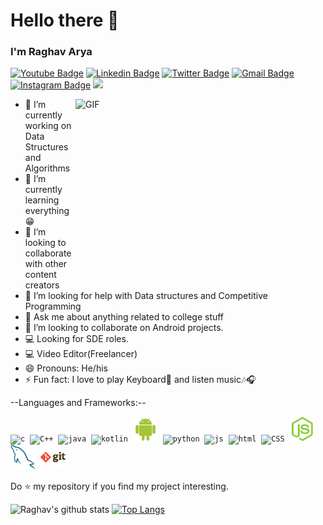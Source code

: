 # Hello there 👋 

### I'm Raghav Arya
[![Youtube Badge](https://img.shields.io/badge/-Raghav%20Arya-red?style=social&logo=Youtube&logoColor=red&link=https://www.youtube.com/c/RaghavArya/)](https://www.youtube.com/c/RaghavArya/) [![Linkedin Badge](https://img.shields.io/badge/-RaghavArya-blue?style=social&logo=Linkedin&logoColor=blue&link=https://www.linkedin.com/in/raghavarya/)](https://www.linkedin.com/in/raghavarya/) [![Twitter Badge](http://img.shields.io/badge/-RaghavArya2002-1ca0f1?style=social&logo=twitter&logoColor=blue&link=https://twitter.com/RaghavArya2002?s=08)](https://twitter.com/RaghavArya2002?s=08) [![Gmail Badge](https://img.shields.io/badge/-Gmail-c14438?style=social&logo=Gmail&logoColor=red&link=mailto:raghavarya2002@gmail.com)](mailto:raghavarya2002@gmail.com) [![Instagram Badge](https://img.shields.io/badge/-raghavarya2002-1ca0f1?style=social&logo=instagram&logoColor=blueviolet&link=https://www.instagram.com/raghavarya2002/)](https://www.instagram.com/raghavarya2002/) ![](https://visitor-badge.glitch.me/badge?page_id=raghavarya.raghavarya)

<img align="right" alt="GIF" src="https://cdn.dribbble.com/users/461802/screenshots/4753031/media/4711ad8d0ba0dcd367061aa7841f8107.gif" width="400" height="300" />



- 🔭 I’m currently working on Data Structures and Algorithms
- 🌱 I’m currently learning everything😁
- 👯 I’m looking to collaborate with other content creators
- 🤔 I’m looking for help with Data structures and Competitive Programming
- 💬 Ask me about anything related to college stuff
- 👯 I’m looking to collaborate on Android projects.
- 💻 Looking for SDE roles.
- 💻 Video Editor(Freelancer)
- 😄 Pronouns: He/his
- ⚡ Fun fact: I love to play  Keyboard🎹 and listen music🎶🎧

 
 --Languages and Frameworks:--
<p align="left">
  <code><img src="https://github.com/abranhe/programming-languages-logos/blob/master/src/c/c_48x48.png" alt="c" width="40" height="40"/></code>&nbsp;
  <code><img src="https://github.com/abranhe/programming-languages-logos/blob/master/src/cpp/cpp_48x48.png" alt="C++" width="40" height="40" /></code>&nbsp;
  <code><img src="https://github.com/abranhe/programming-languages-logos/blob/master/src/java/java_48x48.png" alt="java" width="40" height="40" /></code>&nbsp;
  <code><img src="https://github.com/abranhe/programming-languages-logos/blob/master/src/kotlin/kotlin_48x48.png" alt="kotlin" width="40" height="40" /></code>&nbsp;
  <code><img src="https://github.com/devicons/devicon/blob/master/icons/android/android-original.svg" alt="Android" width="40" height="40" /></code>&nbsp;
  <code><img src="https://github.com/abranhe/programming-languages-logos/blob/master/src/python/python_48x48.png" alt="python" width="40" height="40" /></code>&nbsp;
  <code><img src="https://github.com/abranhe/programming-languages-logos/blob/master/src/javascript/javascript_48x48.png" alt="js" width="40" height="40" /></code>&nbsp;
  <code><img src="https://github.com/abranhe/programming-languages-logos/blob/master/src/html/html_48x48.png" alt="html" width="40" height="40" /></code>&nbsp;
  <code><img src="https://github.com/abranhe/programming-languages-logos/blob/master/src/css/css_48x48.png" alt="CSS" width="40" height="40" /></code>&nbsp;
  <code><img src="https://github.com/devicons/devicon/blob/master/icons/nodejs/nodejs-original.svg" alt="nodejs" width="40" height="40" /></code>&nbsp;
  <code><img src="https://github.com/devicons/devicon/blob/master/icons/mysql/mysql-original.svg" alt="sql" width="40" height="40" /></code>&nbsp;
  <code><img src="https://raw.githubusercontent.com/github/explore/80688e429a7d4ef2fca1e82350fe8e3517d3494d/topics/git/git.png" alt="git" width="40" height="40" /></code>&nbsp;
   </p>
   
  Do ⭐ my repository if you find my project interesting.
  
  
![Raghav's github stats](https://github-readme-stats.vercel.app/api?username=Raghavarya2002&show_icons=true&theme=radical) [![Top Langs](https://github-readme-stats.vercel.app/api/top-langs/?username=Raghavarya2002&layout=compact)](https://github.com/anuraghazra/github-readme-stats)


